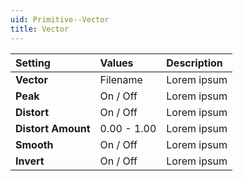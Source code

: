 ```yaml
---
uid: Primitive--Vector
title: Vector
---
```


| Setting | Values | Description |
| :--- | :--- | :--- |
| **Vector** | Filename | Lorem ipsum |
| **Peak** | On / Off | Lorem ipsum |
| **Distort** | On / Off | Lorem ipsum |
| **Distort Amount** | 0.00 - 1.00 | Lorem ipsum |
| **Smooth** | On / Off | Lorem ipsum |
| **Invert** | On / Off | Lorem ipsum |
